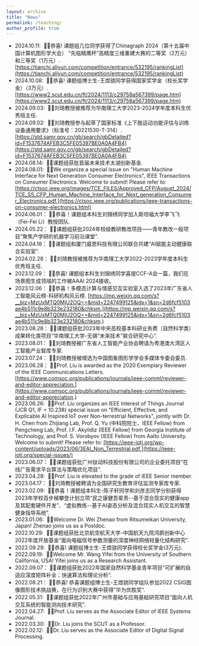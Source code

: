 ```yaml
---
layout: archive
title: "News"
permalink: /teaching/
author_profile: true
---
```


* 2024.10.11: &nbsp;🎉🎉恭喜! 课题组几位同学获得了Chinagraph 2024（第十五届中国计算机图形学大会） “先临精鹰杯”高精度三维重建大赛的二等奖（2万元）和三等奖（1万元）. [https://tianchi.aliyun.com/competition/entrance/532195/rankingList](https://tianchi.aliyun.com/competition/entrance/532195/rankingList)
* 2024.10.08: &nbsp;🎉🎉恭喜! 课题组博士生-王煜骁同学获得国家奖学金（校长奖学金）（3万元）. [https://www2.scut.edu.cn/ft/2024/1113/c29758a567399/page.htm](https://www2.scut.edu.cn/ft/2024/1113/c29758a567399/page.htm)
* 2024.09.03: &nbsp;🎉🎉刘琦教授被推荐为华南理工大学2023-2024学年度本科生优秀班主任.
* 2024.09.02: &nbsp;🎉🎉刘琦教授参与起草了国家标准《上下肢运动功能评估与训练设备通用要求》（标准号：20221530-T-314）. [https://std.samr.gov.cn/gb/search/gbDetailed?id=F1537674AFEB3C5FE05397BE0A0A4FB4](https://std.samr.gov.cn/gb/search/gbDetailed?id=F1537674AFEB3C5FE05397BE0A0A4FB4)
* 2024.08.14: &nbsp;🎉🎉课题组获批首届未来技术太湖创新基金.
* 2024.08.01: &nbsp;🎉🎉We organize a special issue on "Human Machine Interface for Next Generation Consumer Electronics", IEEE Transactions on Consumer Electronics. Welcome to submit! Please refer to: [https://ctsoc.ieee.org/images/TCE_FILES/Approved_CFP/August_2024/TCE_SS_CFP_Human_Machine_Interface_for_Next_generation_Consumer_Electronics.pdf.](https://ctsoc.ieee.org/publications/ieee-transactions-on-consumer-electronics.html)
* 2024.06.01：&nbsp;🎉🎉恭喜！课题组本科生刘锦绣同学加入斯坦福大学李飞飞（Fei-Fei Li）教授团队.
* 2024.05.22：&nbsp;🎉🎉课题组获批2024年校级教研教改项目——青年教改一般项目“聚焦产学研的机器学习前沿课堂”.
* 2024.04.18：&nbsp;🎉🎉课题组和厦门威恩科技有限公司联合共建“AI赋能主动健康联合实验室”.
* 2024.02.28：&nbsp;🎉🎉刘琦教授被推荐为华南理工大学2022-2023学年度本科生优秀班主任.
* 2023.12.09：&nbsp;🎉🎉恭喜! 课题组本科生刘锦绣同学喜提CCF-A会一篇，我们在场景图生成领域的工作被AAAI 2024接收。
* 2023.12.06：&nbsp;🎉🎉恭喜！多模态计算与情感交互实验室入选了2023年广东省人工智能风云榜-科研机构风云榜. [https://mp.weixin.qq.com/s?__biz=MzUxMTQ0MjU2OQ==&mid=2247499125&idx=1&sn=2d6fcf5103ae4b511c9e8b323e232180&chksm.](https://mp.weixin.qq.com/s?__biz=MzUxMTQ0MjU2OQ==&mid=2247499125&idx=1&sn=2d6fcf5103ae4b511c9e8b323e232180&chksm.)
* 2023.08.28：&nbsp;🎉🎉课题组获批2023年中央高校基本科研业务费（自然科学类）成果转化类项目“华南理工大学-无锡“未来技术”联合研究中心”.
* 2023.08.01：&nbsp;🎉🎉刘琦教授被广东省人工智能产业协会聘请为粤港澳大湾区人工智能产业智库专家.
* 2023.07.24：&nbsp;🎉🎉刘琦教授被增选为中国图象图形学学会多媒体专委会委员.
* 2023.06.28：&nbsp;🎉🎉Prof. Liu is awarded as the 2020 Exemplary Reviewer of the IEEE Communications Letters. [https://www.comsoc.org/publications/journals/ieee-comml/reviewer-and-editor-appreciation.](https://www.comsoc.org/publications/journals/ieee-comml/reviewer-and-editor-appreciation.)
* 2023.06.26: &nbsp;🎉🎉Prof. Liu organizes an IEEE Interest of Things Journal (JCR Q1, IF = 10.238) special issue on "Efficient, Effective, and Explicable AI Inspired IoT over Non-terrestrial Networks", jointly with Dr. H. Chen from Zhijiang Lab, Prof. Q. Yu (中科院院士、IEEE Fellow) from Pengcheng Lab, Prof. I.F. Akyildiz (IEEE Fellow) from Georgia Institute of Technology, and Prof. S. Vorobyov (IEEE Fellow) from Aalto University. Welcome to submit! Please refer to: [https://ieee-iotj.org/wp-content/uploads/2023/06/3EAI_Non_Terrestrial.pdf.](https://ieee-iotj.org/special-issues/)
* 2023.06.07：&nbsp;🎉🎉课题组获批广州钛动科技股份有限公司的企业委托项目“在线广告需求平台算法与策略优化项目”.
* 2023.04.28: &nbsp;🎉🎉Prof. Liu is elevated to the grade of IEEE Senior member.
* 2023.04.17：&nbsp;🎉🎉刘琦教授被聘请为全国研究生教育评估监测专家库专家.
* 2023.02.09: &nbsp;🎉🎉恭喜！课题组本科生-陈子轩同学和刘彦志同学分别获得2023年学校百步梯攀登计划立项“民之康健吾辈责--基于混合现实的健康app及其配套硬件开发”、“虚拟教练--基于AI姿态分析及混合现实人机交互的智慧健身指导系统”.
* 2023.01.06: &nbsp;🎉🎉Welcome Dr. Wei Zhenao from Ritsumeikan University, Japan! Zhenao joins us as a Postdoc.
* 2022.10.29: &nbsp;🎉🎉课题组获批北京航空航天大学-中国航天九院鸿鹊创新中心2022年度开放基金“面向电磁信号参数测量的深度神经网络轻量化结构研究”.
* 2022.09.29: &nbsp;🎉🎉恭喜! 课题组博士生-王煜骁同学获得校长奖学金(3万元).
* 2022.09.19: &nbsp;🎉🎉Welcome Mr. Wang Yifei from the University of Southern California, USA! Yifei joins us as a Research Assistant.
* 2022.09.07：&nbsp;🎉🎉课题组获批2022年国家自然科学基金青年项目“可扩展的自适应深度矩阵补全：快速算法和理论分析”.
* 2022.08.21：&nbsp;🎉🎉恭喜! 恭喜课题组博士生-王煜骁同学组队参加2022 CSIG图像图形技术挑战赛，在行为识别大赛中获得“华为优胜奖”.
* 2022.05.31: &nbsp;🎉🎉课题组获批2022年广州市基础与应用基础研究项目“面向人机交互系统的智能测向技术研究”.   
* 2022.04.27: &nbsp;🎉🎉Prof. Liu serves as the Associate Editor of IEEE Systems Journal.         
* 2022.03.30: &nbsp;🎉🎉Dr. Liu joins the SCUT as a Professor.                                  
* 2022.02.12: &nbsp;🎉🎉Dr. Liu serves as the Associate Editor of Digital Signal Processing.    


